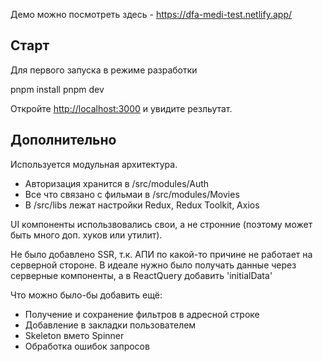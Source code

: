 Демо можно посмотреть здесь - https://dfa-medi-test.netlify.app/

## Старт

Для первого запуска в режиме разработки

pnpm install
pnpm dev

Откройте [http://localhost:3000](http://localhost:3000) и увидите резльутат.

## Дополнительно
Используется модульная архитектура.
- Авторизация хранится в /src/modules/Auth
- Все что связано с фильмаи в /src/modules/Movies
- В /src/libs лежат настройки Redux, Redux Toolkit, Axios

UI компоненты использвовались свои, а не стронние (поэтому может быть много доп. хуков или утилит).

Не было добавлено SSR, т.к. АПИ по какой-то причине не работает на серверной стороне. В идеале нужно было получать данные через серверные компоненты, а в ReactQuery добавить 'initialData'

Что можно было-бы добавить ещё:
- Получение и сохранение фильтров в адресной строке
- Добавление в закладки пользователем
- Skeleton вмето Spinner
- Обработка ошибок запросов
